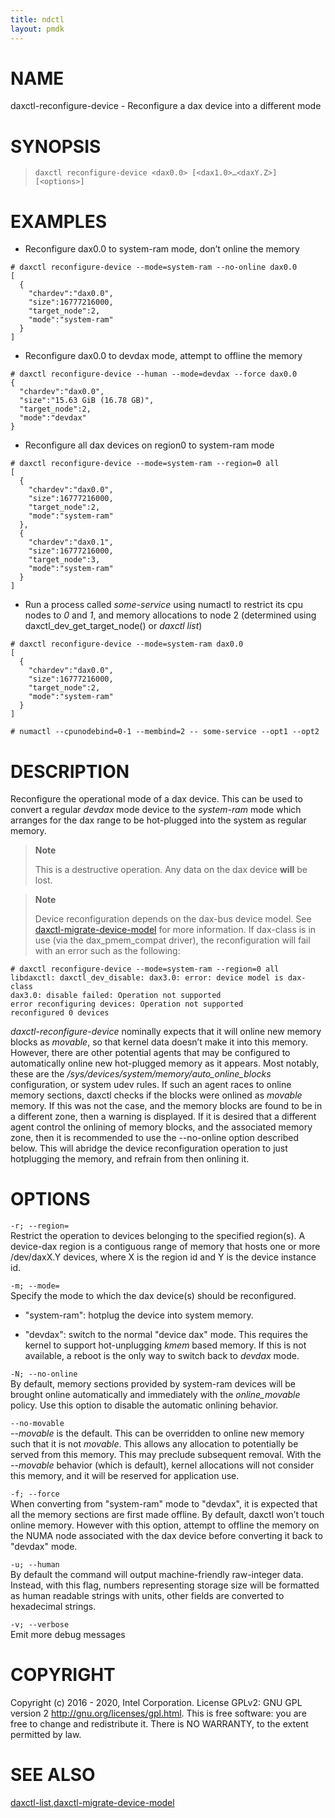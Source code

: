 ```yaml
---
title: ndctl
layout: pmdk
---
```


NAME
====

daxctl-reconfigure-device - Reconfigure a dax device into a different
mode

SYNOPSIS
========

>     daxctl reconfigure-device <dax0.0> [<dax1.0>…​<daxY.Z>] [<options>]

EXAMPLES
========

-   Reconfigure dax0.0 to system-ram mode, don’t online the memory

<!-- -->

    # daxctl reconfigure-device --mode=system-ram --no-online dax0.0
    [
      {
        "chardev":"dax0.0",
        "size":16777216000,
        "target_node":2,
        "mode":"system-ram"
      }
    ]

-   Reconfigure dax0.0 to devdax mode, attempt to offline the memory

<!-- -->

    # daxctl reconfigure-device --human --mode=devdax --force dax0.0
    {
      "chardev":"dax0.0",
      "size":"15.63 GiB (16.78 GB)",
      "target_node":2,
      "mode":"devdax"
    }

-   Reconfigure all dax devices on region0 to system-ram mode

<!-- -->

    # daxctl reconfigure-device --mode=system-ram --region=0 all
    [
      {
        "chardev":"dax0.0",
        "size":16777216000,
        "target_node":2,
        "mode":"system-ram"
      },
      {
        "chardev":"dax0.1",
        "size":16777216000,
        "target_node":3,
        "mode":"system-ram"
      }
    ]

-   Run a process called *some-service* using numactl to restrict its
    cpu nodes to *0* and *1*, and memory allocations to node 2
    (determined using daxctl\_dev\_get\_target\_node() or *daxctl list*)

<!-- -->

    # daxctl reconfigure-device --mode=system-ram dax0.0
    [
      {
        "chardev":"dax0.0",
        "size":16777216000,
        "target_node":2,
        "mode":"system-ram"
      }
    ]

    # numactl --cpunodebind=0-1 --membind=2 -- some-service --opt1 --opt2

DESCRIPTION
===========

Reconfigure the operational mode of a dax device. This can be used to
convert a regular *devdax* mode device to the *system-ram* mode which
arranges for the dax range to be hot-plugged into the system as regular
memory.

> **Note**
>
> This is a destructive operation. Any data on the dax device **will**
> be lost.

> **Note**
>
> Device reconfiguration depends on the dax-bus device model. See
> [daxctl-migrate-device-model](daxctl-migrate-device-model.md) for more information. If
> dax-class is in use (via the dax\_pmem\_compat driver), the
> reconfiguration will fail with an error such as the following:

    # daxctl reconfigure-device --mode=system-ram --region=0 all
    libdaxctl: daxctl_dev_disable: dax3.0: error: device model is dax-class
    dax3.0: disable failed: Operation not supported
    error reconfiguring devices: Operation not supported
    reconfigured 0 devices

*daxctl-reconfigure-device* nominally expects that it will online new
memory blocks as *movable*, so that kernel data doesn’t make it into
this memory. However, there are other potential agents that may be
configured to automatically online new hot-plugged memory as it appears.
Most notably, these are the
*/sys/devices/system/memory/auto\_online\_blocks* configuration, or
system udev rules. If such an agent races to online memory sections,
daxctl checks if the blocks were onlined as *movable* memory. If this
was not the case, and the memory blocks are found to be in a different
zone, then a warning is displayed. If it is desired that a different
agent control the onlining of memory blocks, and the associated memory
zone, then it is recommended to use the --no-online option described
below. This will abridge the device reconfiguration operation to just
hotplugging the memory, and refrain from then onlining it.

OPTIONS
=======

`-r; --region=`  
Restrict the operation to devices belonging to the specified region(s).
A device-dax region is a contiguous range of memory that hosts one or
more /dev/daxX.Y devices, where X is the region id and Y is the device
instance id.

`-m; --mode=`  
Specify the mode to which the dax device(s) should be reconfigured.

-   "system-ram": hotplug the device into system memory.

-   "devdax": switch to the normal "device dax" mode. This requires the
    kernel to support hot-unplugging *kmem* based memory. If this is not
    available, a reboot is the only way to switch back to *devdax* mode.

`-N; --no-online`  
By default, memory sections provided by system-ram devices will be
brought online automatically and immediately with the *online\_movable*
policy. Use this option to disable the automatic onlining behavior.

<!-- -->

`--no-movable`  
*--movable* is the default. This can be overridden to online new memory
such that it is not *movable*. This allows any allocation to potentially
be served from this memory. This may preclude subsequent removal. With
the *--movable* behavior (which is default), kernel allocations will not
consider this memory, and it will be reserved for application use.

`-f; --force`  
When converting from "system-ram" mode to "devdax", it is expected that
all the memory sections are first made offline. By default, daxctl won’t
touch online memory. However with this option, attempt to offline the
memory on the NUMA node associated with the dax device before converting
it back to "devdax" mode.

`-u; --human`  
By default the command will output machine-friendly raw-integer data.
Instead, with this flag, numbers representing storage size will be
formatted as human readable strings with units, other fields are
converted to hexadecimal strings.

`-v; --verbose`  
Emit more debug messages

COPYRIGHT
=========

Copyright (c) 2016 - 2020, Intel Corporation. License GPLv2: GNU GPL
version 2 <http://gnu.org/licenses/gpl.html>. This is free software: you
are free to change and redistribute it. There is NO WARRANTY, to the
extent permitted by law.

SEE ALSO
========

[daxctl-list](daxctl-list.md),[daxctl-migrate-device-model](daxctl-migrate-device-model.md)

